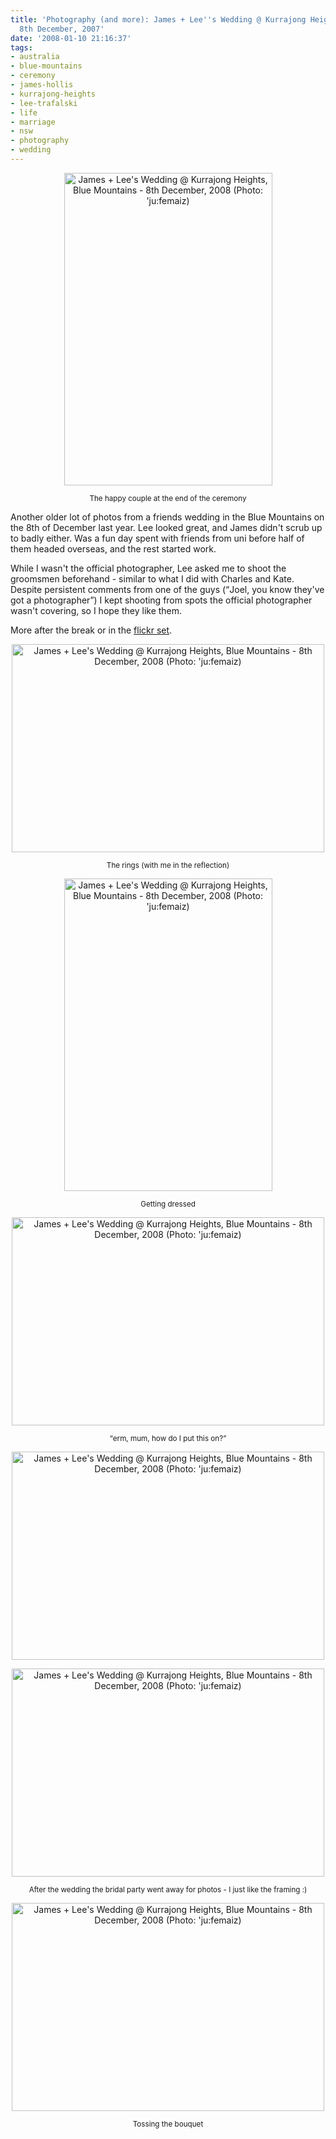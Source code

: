 ```yaml
---
title: 'Photography (and more): James + Lee''s Wedding @ Kurrajong Heights, NSW -
  8th December, 2007'
date: '2008-01-10 21:16:37'
tags:
- australia
- blue-mountains
- ceremony
- james-hollis
- kurrajong-heights
- lee-trafalski
- life
- marriage
- nsw
- photography
- wedding
---
```


<p style="text-align: center"><a href="http://www.flickr.com/photos/jufemaiz/2094791495/" title="James + Lee's Wedding @ Kurrajong Heights, Blue Mountains - 8th December, 2008 (Photo: 'ju:femaiz)"><img src="http://static.flickr.com/2132/2094791495_ebb9e393dc.jpg" title="James + Lee's Wedding @ Kurrajong Heights, Blue Mountains - 8th December, 2008 (Photo: 'ju:femaiz)" alt="James + Lee's Wedding @ Kurrajong Heights, Blue Mountains - 8th December, 2008 (Photo: 'ju:femaiz)" height="500" width="333" /></a></p>
<p style="text-align: center"><small>The happy couple at the end of the ceremony</small></p>
Another older lot of photos from a friends wedding in the Blue Mountains on the 8th of December last year. Lee looked great, and James didn't scrub up to badly either. Was a fun day spent with friends from uni before half of them headed overseas, and the rest started work.

While I wasn't the official photographer, Lee asked me to shoot the groomsmen beforehand - similar to what I did with Charles and Kate. Despite persistent comments from one of the guys (<q>Joel, you know they've got a photographer</q>) I kept shooting from spots the official photographer wasn't covering, so I hope they like them.

More after the break or in the <a href="http://flickr.com/photos/jufemaiz/sets/72157603407221601/">flickr set</a>.

<!--more-->

<p style="text-align: center"><a href="http://www.flickr.com/photos/jufemaiz/2094788037/" title="James + Lee's Wedding @ Kurrajong Heights, Blue Mountains - 8th December, 2008 (Photo: 'ju:femaiz)"><img src="http://static.flickr.com/2305/2094788037_03a641b99f.jpg" title="James + Lee's Wedding @ Kurrajong Heights, Blue Mountains - 8th December, 2008 (Photo: 'ju:femaiz)" alt="James + Lee's Wedding @ Kurrajong Heights, Blue Mountains - 8th December, 2008 (Photo: 'ju:femaiz)" height="333" width="500" /></a></p>
<p style="text-align: center"><small>The rings (with me in the reflection)</small></p>
<p style="text-align: center"><a href="http://www.flickr.com/photos/jufemaiz/2094788333/" title="James + Lee's Wedding @ Kurrajong Heights, Blue Mountains - 8th December, 2008 (Photo: 'ju:femaiz)"><img src="http://static.flickr.com/2367/2094788333_c6b3bac8db.jpg" title="James + Lee's Wedding @ Kurrajong Heights, Blue Mountains - 8th December, 2008 (Photo: 'ju:femaiz)" alt="James + Lee's Wedding @ Kurrajong Heights, Blue Mountains - 8th December, 2008 (Photo: 'ju:femaiz)" height="500" width="333" /></a></p>
<p style="text-align: center"><small>Getting dressed</small></p>
<p style="text-align: center"><a href="http://www.flickr.com/photos/jufemaiz/2094788709/" title="James + Lee's Wedding @ Kurrajong Heights, Blue Mountains - 8th December, 2008 (Photo: 'ju:femaiz)"><img src="http://static.flickr.com/2148/2094788709_5ddc92aa2e.jpg" title="James + Lee's Wedding @ Kurrajong Heights, Blue Mountains - 8th December, 2008 (Photo: 'ju:femaiz)" alt="James + Lee's Wedding @ Kurrajong Heights, Blue Mountains - 8th December, 2008 (Photo: 'ju:femaiz)" height="333" width="500" /></a></p>
<p style="text-align: center"><small><q>erm, mum, how do I put this on?</q></small></p>
<p style="text-align: center"><a href="http://www.flickr.com/photos/jufemaiz/2095562216/" title="James + Lee's Wedding @ Kurrajong Heights, Blue Mountains - 8th December, 2008 (Photo: 'ju:femaiz)"><img src="http://static.flickr.com/2297/2095562216_539c22b3c4.jpg" title="James + Lee's Wedding @ Kurrajong Heights, Blue Mountains - 8th December, 2008 (Photo: 'ju:femaiz)" alt="James + Lee's Wedding @ Kurrajong Heights, Blue Mountains - 8th December, 2008 (Photo: 'ju:femaiz)" height="333" width="500" /></a></p>
<p style="text-align: center"><a href="http://www.flickr.com/photos/jufemaiz/2095568222/" title="James + Lee's Wedding @ Kurrajong Heights, Blue Mountains - 8th December, 2008 (Photo: 'ju:femaiz)"><img src="http://static.flickr.com/2108/2095568222_62a0bb4b69.jpg" title="James + Lee's Wedding @ Kurrajong Heights, Blue Mountains - 8th December, 2008 (Photo: 'ju:femaiz)" alt="James + Lee's Wedding @ Kurrajong Heights, Blue Mountains - 8th December, 2008 (Photo: 'ju:femaiz)" height="333" width="500" /></a></p>
<p style="text-align: center"><small>After the wedding the bridal party went away for photos - I just like the framing :)</small></p>
<p style="text-align: center"><a href="http://www.flickr.com/photos/jufemaiz/2095571658/" title="James + Lee's Wedding @ Kurrajong Heights, Blue Mountains - 8th December, 2008 (Photo: 'ju:femaiz)"><img src="http://static.flickr.com/2190/2095571658_a6146c0d6a.jpg" title="James + Lee's Wedding @ Kurrajong Heights, Blue Mountains - 8th December, 2008 (Photo: 'ju:femaiz)" alt="James + Lee's Wedding @ Kurrajong Heights, Blue Mountains - 8th December, 2008 (Photo: 'ju:femaiz)" height="333" width="500" /></a></p>
<p style="text-align: center"><small>Tossing the bouquet</small></p>
